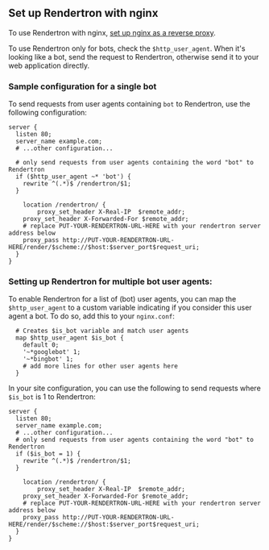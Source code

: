 ## Set up Rendertron with nginx

To use Rendertron with nginx, [set up nginx as a reverse proxy](https://docs.nginx.com/nginx/admin-guide/web-server/reverse-proxy/).

To use Rendertron only for bots, check the `$http_user_agent`. When it's looking like a bot, send the request to Rendertron, otherwise send it to your web application directly.

### Sample configuration for a single bot

To send requests from user agents containing `bot` to Rendertron, use the following configuration:

```
server {
  listen 80;
  server_name example.com;
  # ...other configuration...

  # only send requests from user agents containing the word "bot" to Rendertron
  if ($http_user_agent ~* 'bot') {
    rewrite ^(.*)$ /rendertron/$1;
  }

	location /rendertron/ {
		proxy_set_header X-Real-IP  $remote_addr;
    proxy_set_header X-Forwarded-For $remote_addr;
    # replace PUT-YOUR-RENDERTRON-URL-HERE with your rendertron server address below
    proxy_pass http://PUT-YOUR-RENDERTRON-URL-HERE/render/$scheme://$host:$server_port$request_uri; 
  }
}
```

### Setting up Rendertron for multiple bot user agents:

To enable Rendertron for a list of (bot) user agents, you can map the `$http_user_agent` to a custom variable indicating if you consider this user agent a bot. To do so, add this to your `nginx.conf`:

```
  # Creates $is_bot variable and match user agents
  map $http_user_agent $is_bot {
    default 0;
    '~*googlebot' 1;
    '~*bingbot' 1;
    # add more lines for other user agents here
  }
```
In your site configuration, you can use the following to send requests where `$is_bot` is 1 to Rendertron:

```
server {
  listen 80;
  server_name example.com;
  # ...other configuration...
  # only send requests from user agents containing the word "bot" to Rendertron
  if ($is_bot = 1) {
    rewrite ^(.*)$ /rendertron/$1;
  }

	location /rendertron/ {
		proxy_set_header X-Real-IP  $remote_addr;
    proxy_set_header X-Forwarded-For $remote_addr;
    # replace PUT-YOUR-RENDERTRON-URL-HERE with your rendertron server address below
    proxy_pass http://PUT-YOUR-RENDERTRON-URL-HERE/render/$scheme://$host:$server_port$request_uri; 
  }
}
```
